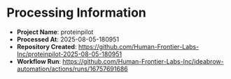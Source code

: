 # Processing Information

- **Project Name**: proteinpilot
- **Processed At**: 2025-08-05-180951
- **Repository Created**: https://github.com/Human-Frontier-Labs-Inc/proteinpilot-2025-08-05-180951
- **Workflow Run**: https://github.com/Human-Frontier-Labs-Inc/ideabrow-automation/actions/runs/16757691686
